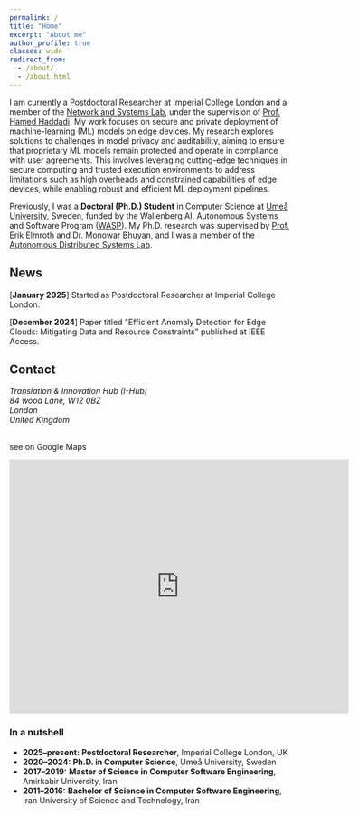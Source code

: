 ```yaml
---
permalink: /
title: "Home"
excerpt: "About me"
author_profile: true
classes: wide
redirect_from: 
  - /about/
  - /about.html
---
```


I am currently a Postdoctoral Researcher at Imperial College London and a member of the [Network and Systems Lab](https://netsys.doc.ic.ac.uk/index.html), under the supervision of [Prof. Hamed Haddadi](https://profiles.imperial.ac.uk/h.haddadi). My work focuses on secure and private deployment of machine-learning (ML) models on edge devices. My research explores solutions to challenges in model privacy and auditability, aiming to ensure that proprietary ML models remain protected and operate in compliance with user agreements. This involves leveraging cutting-edge techniques in secure computing and trusted execution environments to address limitations such as high overheads and constrained capabilities of edge devices, while enabling robust and efficient ML deployment pipelines.



Previously, I was a **Doctoral (Ph.D.) Student** in Computer Science at [Umeå University](https://www.umu.se/en/), Sweden, funded by the Wallenberg AI, Autonomous Systems and Software Program ([WASP](https://wasp-sweden.org/)). My Ph.D. research was supervised by [Prof. Erik Elmroth](https://people.cs.umu.se/elmroth/index.html) and [Dr. Monowar Bhuyan](https://people.cs.umu.se/monowar/index.html), and I was a member of the [Autonomous Distributed Systems Lab](https://www.umu.se/en/research/groups/autonomous-distributed-systems-lab/).



## News

[**January 2025**] Started as Postdoctoral Researcher at Imperial College London.


[**December 2024**] Paper titled "Efficient Anomaly Detection for Edge Clouds: Mitigating Data and Resource Constraints" published at IEEE Access.




## Contact

<address>
Translation & Innovation Hub (I-Hub)<br />
84 wood Lane, W12 0BZ<br />
London<br />
United Kingdom
</address>
<br>

see on Google Maps

<iframe src="https://www.google.com/maps/embed?pb=!1m18!1m12!1m3!1d2482.860453197622!2d-0.2244906!3d51.515776100000004!2m3!1f0!2f0!3f0!3m2!1i1024!2i768!4f13.1!3m3!1m2!1s0x487610284ec458a5%3A0x2d02eef5b80a7bb0!2sI-HUB!5e0!3m2!1sen!2suk!4v1736552805081!5m2!1sen!2suk" width="600" height="450" style="border:0;" allowfullscreen="" loading="lazy" referrerpolicy="no-referrer-when-downgrade"></iframe>


### In a nutshell

- **2025–present:** **Postdoctoral Researcher**, Imperial College London, UK
- **2020–2024:** **Ph.D. in Computer Science**, Umeå University, Sweden
- **2017–2019:** **Master of Science in Computer Software Engineering**, Amirkabir University, Iran
- **2011–2016:** **Bachelor of Science in Computer Software Engineering**, Iran University of Science and Technology, Iran
